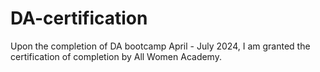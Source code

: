 # DA-certification
Upon the completion of DA bootcamp April - July 2024, I am granted the certification of completion by All Women Academy.

